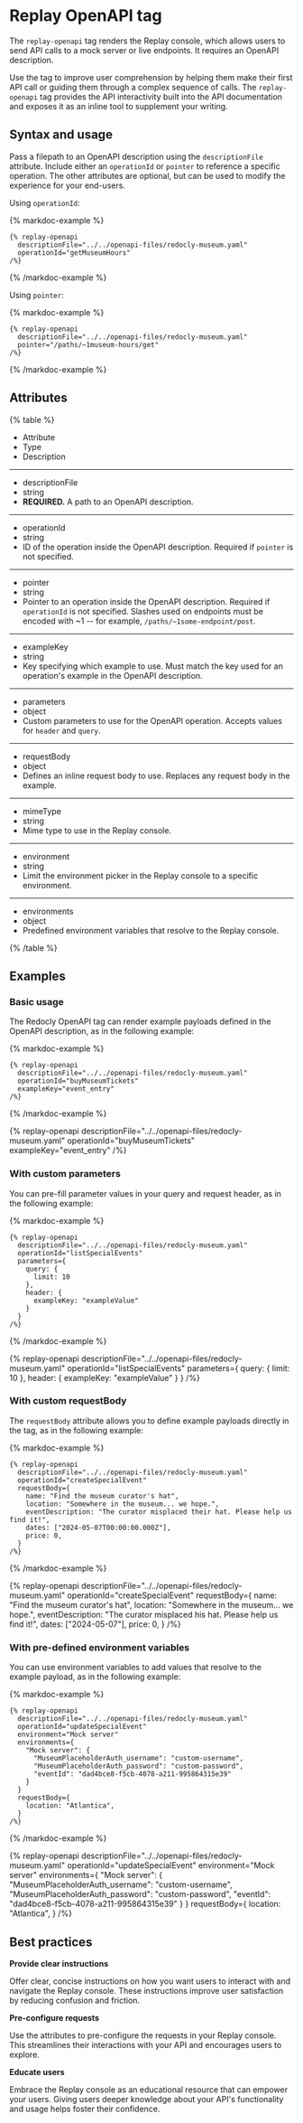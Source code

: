 # Replay OpenAPI tag

The `replay-openapi` tag renders the Replay console, which allows users to send API calls to a mock server or live endpoints.
It requires an OpenAPI description.

Use the tag to improve user comprehension by helping them make their first API call or guiding them through a complex sequence of calls.
The `replay-openapi` tag provides the API interactivity built into the API documentation and exposes it as an inline tool to supplement your writing.

## Syntax and usage

Pass a filepath to an OpenAPI description using the `descriptionFile` attribute.
Include either an `operationId` or `pointer` to reference a specific operation.
The other attributes are optional, but can be used to modify the experience for your end-users.

Using `operationId`:

{% markdoc-example %}
  ```markdoc {% process=false %}
  {% replay-openapi
    descriptionFile="../../openapi-files/redocly-museum.yaml"
    operationId="getMuseumHours"
  /%}
  ```
{% /markdoc-example %}

Using `pointer`:

{% markdoc-example %}
  ``` {% process=false %}
  {% replay-openapi
    descriptionFile="../../openapi-files/redocly-museum.yaml"
    pointer="/paths/~1museum-hours/get"
  /%}
  ```
{% /markdoc-example %}

## Attributes

{% table %}

- Attribute
- Type
- Description

---

- descriptionFile
- string
- **REQUIRED.**
  A path to an OpenAPI description.

---

- operationId
- string
- ID of the operation inside the OpenAPI description.
  Required if `pointer` is not specified.

---

- pointer
- string
- Pointer to an operation inside the OpenAPI description.
  Required if `operationId` is not specified.
  Slashes used on endpoints must be encoded with ~1 -- for example, `/paths/~1some-endpoint/post`.

---

- exampleKey
- string
- Key specifying which example to use.
  Must match the key used for an operation's example in the OpenAPI description.

---

- parameters
- object
- Custom parameters to use for the OpenAPI operation.
  Accepts values for `header` and `query`.

---

- requestBody
- object
- Defines an inline request body to use.
  Replaces any request body in the example.

---

- mimeType
- string
- Mime type to use in the Replay console.

---

- environment
- string
- Limit the environment picker in the Replay console to a specific environment.

---

- environments
- object
- Predefined environment variables that resolve to the Replay console.

{% /table %}

## Examples

### Basic usage

The Redocly OpenAPI tag can render example payloads defined in the OpenAPI description, as in the following example:

{% markdoc-example %}
  ``` {% process=false %}
  {% replay-openapi
    descriptionFile="../../openapi-files/redocly-museum.yaml"
    operationId="buyMuseumTickets"
    exampleKey="event_entry"
  /%}
  ```
{% /markdoc-example %}

{% replay-openapi
  descriptionFile="../../openapi-files/redocly-museum.yaml"
  operationId="buyMuseumTickets"
  exampleKey="event_entry"
/%}

### With custom parameters

You can pre-fill parameter values in your query and request header, as in the following example:

{% markdoc-example %}
  ``` {% process=false %}
  {% replay-openapi
    descriptionFile="../../openapi-files/redocly-museum.yaml"
    operationId="listSpecialEvents"
    parameters={
      query: {
        limit: 10
      },
      header: {
        exampleKey: "exampleValue"
      }
    }
  /%}
  ```
{% /markdoc-example %}

{% replay-openapi
  descriptionFile="../../openapi-files/redocly-museum.yaml"
  operationId="listSpecialEvents"
  parameters={
    query: {
      limit: 10
    },
    header: {
      exampleKey: "exampleValue"
    }
  }
/%}

### With custom requestBody

The `requestBody` attribute allows you to define example payloads directly in the tag, as in the following example:

{% markdoc-example %}
  ``` {% process=false %}
  {% replay-openapi
    descriptionFile="../../openapi-files/redocly-museum.yaml"
    operationId="createSpecialEvent"
    requestBody={
      name: "Find the museum curator's hat",
      location: "Somewhere in the museum... we hope.",
      eventDescription: "The curator misplaced their hat. Please help us find it!",
      dates: ["2024-05-07T00:00:00.000Z"],
      price: 0,
    }
  /%}
  ```
{% /markdoc-example %}

{% replay-openapi
  descriptionFile="../../openapi-files/redocly-museum.yaml"
  operationId="createSpecialEvent"
  requestBody={
    name: "Find the museum curator's hat",
    location: "Somewhere in the museum... we hope.",
    eventDescription: "The curator misplaced his hat. Please help us find it!",
    dates: ["2024-05-07"],
    price: 0,
  }
/%}

### With pre-defined environment variables

You can use environment variables to add values that resolve to the example payload, as in the following example:

{% markdoc-example %}
  ``` {% process=false %}
  {% replay-openapi
    descriptionFile="../../openapi-files/redocly-museum.yaml"
    operationId="updateSpecialEvent"
    environment="Mock server"
    environments={
      "Mock server": {
        "MuseumPlaceholderAuth_username": "custom-username",
        "MuseumPlaceholderAuth_password": "custom-password",
        "eventId": "dad4bce8-f5cb-4078-a211-995864315e39"
      }
    }
    requestBody={
      location: "Atlantica",
    }
  /%}
  ```
{% /markdoc-example %}

{% replay-openapi
  descriptionFile="../../openapi-files/redocly-museum.yaml"
  operationId="updateSpecialEvent"
  environment="Mock server"
  environments={
    "Mock server": {
      "MuseumPlaceholderAuth_username": "custom-username",
      "MuseumPlaceholderAuth_password": "custom-password",
      "eventId": "dad4bce8-f5cb-4078-a211-995864315e39"
    }
  }
  requestBody={
    location: "Atlantica",
  }
/%}

## Best practices

**Provide clear instructions**

Offer clear, concise instructions on how you want users to interact with and navigate the Replay console.
These instructions improve user satisfaction by reducing confusion and friction.

**Pre-configure requests**

Use the attributes to pre-configure the requests in your Replay console.
This streamlines their interactions with your API and encourages users to explore.

**Educate users**

Embrace the Replay console as an educational resource that can empower your users.
Giving users deeper knowledge about your API's functionality and usage helps foster their confidence.
